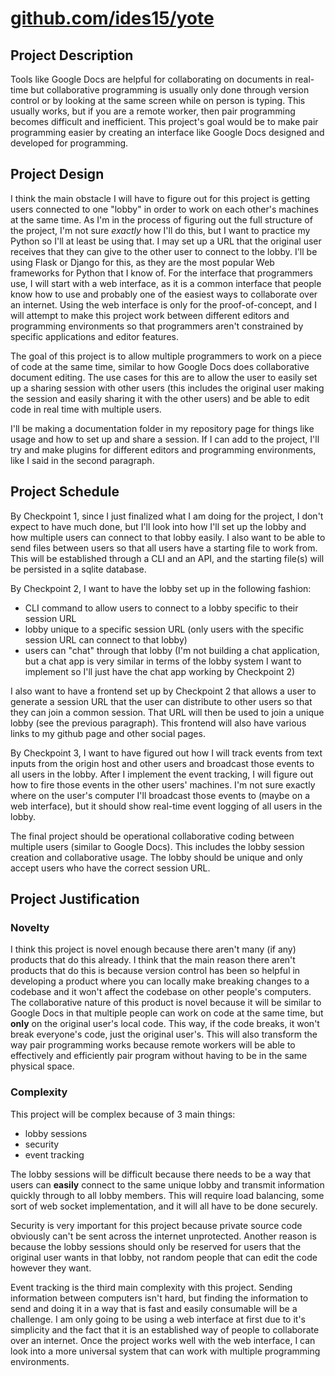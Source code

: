 # [github.com/ides15/yote](https://github.com/ides15/yote)

## Project Description
Tools like Google Docs are helpful for collaborating on documents in real-time but collaborative programming is usually only done through version control or by looking at the same screen while on person is typing. This usually works, but if you are a remote worker, then pair programming becomes difficult and inefficient. This project's goal would be to make pair programming easier by creating an interface like Google Docs designed and developed for programming.

## Project Design
I think the main obstacle I will have to figure out for this project is getting users connected to one "lobby" in order to work on each other's machines at the same time. As I'm in the process of figuring out the full structure of the project, I'm not sure *exactly* how I'll do this, but I want to practice my Python so I'll at least be using that. I may set up a URL that the original user receives that they can give to the other user to connect to the lobby. I'll be using Flask or Django for this, as they are the most popular Web frameworks for Python that I know of. For the interface that programmers use, I will start with a web interface, as it is a common interface that people know how to use and probably one of the easiest ways to collaborate over an internet. Using the web interface is only for the proof-of-concept, and I will attempt to make this project work between different editors and programming environments so that programmers aren't constrained by specific applications and editor features.

The goal of this project is to allow multiple programmers to work on a piece of code at the same time, similar to how Google Docs does collaborative document editing. The use cases for this are to allow the user to easily set up a sharing session with other users (this includes the original user making the session and easily sharing it with the other users) and be able to edit code in real time with multiple users.

I'll be making a documentation folder in my repository page for things like usage and how to set up and share a session. If I can add to the project, I'll try and make plugins for different editors and programming environments, like I said in the second paragraph.

## Project Schedule
By Checkpoint 1, since I just finalized what I am doing for the project, I don't expect to have much done, but I'll look into how I'll set up the lobby and how multiple users can connect to that lobby easily. I also want to be able to send files between users so that all users have a starting file to work from. This will be established through a CLI and an API, and the starting file(s) will be persisted in a sqlite database.

By Checkpoint 2, I want to have the lobby set up in the following fashion:
- CLI command to allow users to connect to a lobby specific to their session URL
- lobby unique to a specific session URL (only users with the specific session URL can connect to that lobby)
- users can "chat" through that lobby (I'm not building a chat application, but a chat app is very similar in terms of the lobby system I want to implement so I'll just have the chat app working by Checkpoint 2)

I also want to have a frontend set up by Checkpoint 2 that allows a user to generate a session URL that the user can distribute to other users so that they can join a common session. That URL will then be used to join a unique lobby (see the previous paragraph). This frontend will also have various links to my github page and other social pages.

By Checkpoint 3, I want to have figured out how I will track events from text inputs from the origin host and other users and broadcast those events to all users in the lobby. After I implement the event tracking, I will figure out how to fire those events in the other users' machines. I'm not sure exactly where on the user's computer I'll broadcast those events to (maybe on a web interface), but it should show real-time event logging of all users in the lobby.

The final project should be operational collaborative coding between multiple users (similar to Google Docs). This includes the lobby session creation and collaborative usage. The lobby should be unique and only accept users who have the correct session URL.

## Project Justification

### Novelty
I think this project is novel enough because there aren't many (if any) products that do this already. I think that the main reason there aren't products that do this is because version control has been so helpful in developing a product where you can locally make breaking changes to a codebase and it won't affect the codebase on other people's computers. The collaborative nature of this product is novel because it will be similar to Google Docs in that multiple people can work on code at the same time, but **only** on the original user's local code. This way, if the code breaks, it won't break everyone's code, just the original user's. This will also transform the way pair programming works because remote workers will be able to effectively and efficiently pair program without having to be in the same physical space.

### Complexity
This project will be complex because of 3 main things:
- lobby sessions
- security
- event tracking

The lobby sessions will be difficult because there needs to be a way that users can **easily** connect to the same unique lobby and transmit information quickly through to all lobby members. This will require load balancing, some sort of web socket implementation, and it will all have to be done securely.

Security is very important for this project because private source code obviously can't be sent across the internet unprotected. Another reason is because the lobby sessions should only be reserved for users that the original user wants in that lobby, not random people that can edit the code however they want.

Event tracking is the third main complexity with this project. Sending information between computers isn't hard, but finding the information to send and doing it in a way that is fast and easily consumable will be a challenge. I am only going to be using a web interface at first due to it's simplicity and the fact that it is an established way of people to collaborate over an internet. Once the project works well with the web interface, I can look into a more universal system that can work with multiple programming environments.
